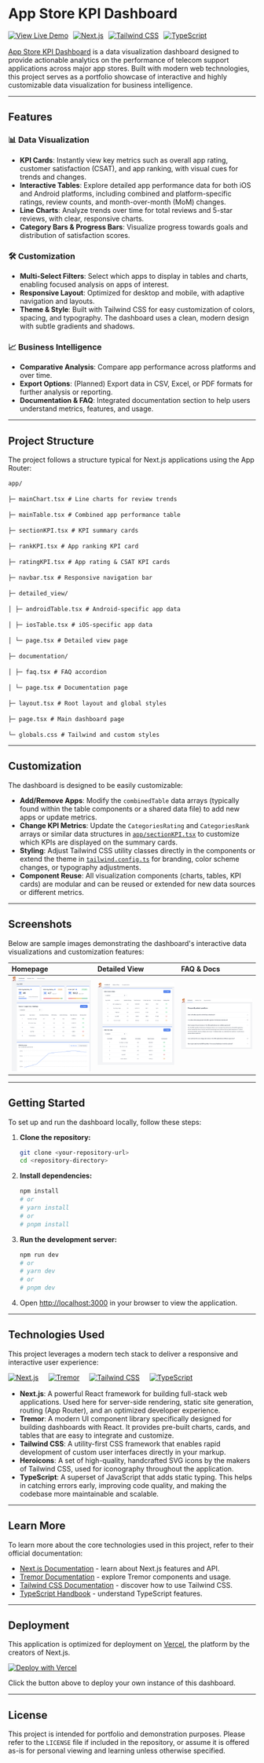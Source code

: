# App Store KPI Dashboard


<div style="display: flex; align-items: center; gap: 10px; flex-wrap: wrap; margin-bottom: 16px;">
    <a href="https://app-kpi-dashboard.vercel.app/" target="_blank" rel="noreferrer">
        <img src="https://img.shields.io/badge/View%20Live-Demo-brightgreen?style=for-the-badge&logo=vercel" alt="View Live Demo"/>
    </a>
    <a href="https://nextjs.org/" target="_blank" rel="noreferrer">
        <img src="https://img.shields.io/badge/Next.js-000000?style=for-the-badge&logo=nextdotjs&logoColor=white" alt="Next.js"/>
    </a>
    <a href="https://tailwindcss.com/" target="_blank" rel="noreferrer">
        <img src="https://img.shields.io/badge/Tailwind_CSS-38B2AC?style=for-the-badge&logo=tailwind-css&logoColor=white" alt="Tailwind CSS"/>
    </a>
    <a href="https://www.typescriptlang.org/" target="_blank" rel="noreferrer">
        <img src="https://img.shields.io/badge/TypeScript-007ACC?style=for-the-badge&logo=typescript&logoColor=white" alt="TypeScript"/>
    </a>
</div>

[App Store KPI Dashboard](https://app-kpi-dashboard.vercel.app/) is a data visualization dashboard designed to provide actionable analytics on the performance of telecom support applications across major app stores. Built with modern web technologies, this project serves as a portfolio showcase of interactive and highly customizable data visualization for business intelligence.

---

## Features

### 📊 Data Visualization

-   **KPI Cards**: Instantly view key metrics such as overall app rating, customer satisfaction (CSAT), and app ranking, with visual cues for trends and changes.
-   **Interactive Tables**: Explore detailed app performance data for both iOS and Android platforms, including combined and platform-specific ratings, review counts, and month-over-month (MoM) changes.
-   **Line Charts**: Analyze trends over time for total reviews and 5-star reviews, with clear, responsive charts.
-   **Category Bars & Progress Bars**: Visualize progress towards goals and distribution of satisfaction scores.

### 🛠️ Customization

-   **Multi-Select Filters**: Select which apps to display in tables and charts, enabling focused analysis on apps of interest.
-   **Responsive Layout**: Optimized for desktop and mobile, with adaptive navigation and layouts.
-   **Theme & Style**: Built with Tailwind CSS for easy customization of colors, spacing, and typography. The dashboard uses a clean, modern design with subtle gradients and shadows.

### 📈 Business Intelligence

-   **Comparative Analysis**: Compare app performance across platforms and over time.
-   **Export Options**: (Planned) Export data in CSV, Excel, or PDF formats for further analysis or reporting.
-   **Documentation & FAQ**: Integrated documentation section to help users understand metrics, features, and usage.

---

## Project Structure

The project follows a structure typical for Next.js applications using the App Router:

```
app/

├─ mainChart.tsx # Line charts for review trends

├─ mainTable.tsx # Combined app performance table

├─ sectionKPI.tsx # KPI summary cards

├─ rankKPI.tsx # App ranking KPI card

├─ ratingKPI.tsx # App rating & CSAT KPI cards

├─ navbar.tsx # Responsive navigation bar

├─ detailed_view/

│ ├─ androidTable.tsx # Android-specific app data

│ ├─ iosTable.tsx # iOS-specific app data

│ └─ page.tsx # Detailed view page

├─ documentation/

│ ├─ faq.tsx # FAQ accordion

│ └─ page.tsx # Documentation page

├─ layout.tsx # Root layout and global styles

├─ page.tsx # Main dashboard page

└─ globals.css # Tailwind and custom styles

```
---

## Customization

The dashboard is designed to be easily customizable:

-   **Add/Remove Apps**: Modify the `combinedTable` data arrays (typically found within the table components or a shared data file) to add new apps or update metrics.
-   **Change KPI Metrics**: Update the `CategoriesRating` and `CategoriesRank` arrays or similar data structures in [`app/sectionKPI.tsx`](app/sectionKPI.tsx) to customize which KPIs are displayed on the summary cards.
-   **Styling**: Adjust Tailwind CSS utility classes directly in the components or extend the theme in [`tailwind.config.ts`](tailwind.config.ts) for branding, color scheme changes, or typography adjustments.
-   **Component Reuse**: All visualization components (charts, tables, KPI cards) are modular and can be reused or extended for new data sources or different metrics.

---

## Screenshots

Below are sample images demonstrating the dashboard's interactive data visualizations and customization features:

| Homepage                                   | Detailed View                                        | FAQ & Docs                               |
| :----------------------------------------- | :--------------------------------------------------- | :--------------------------------------- |
| ![Homepage](screenshots/homepage.png)      | ![Detailed View](screenshots/detailed_view.png)      | ![FAQ & Docs](screenshots/faq.png)       |

---

## Getting Started

To set up and run the dashboard locally, follow these steps:

1.  **Clone the repository:**
    ```bash
    git clone <your-repository-url>
    cd <repository-directory>
    ```

2.  **Install dependencies:**
    ```bash
    npm install
    # or
    # yarn install
    # or
    # pnpm install
    ```

3.  **Run the development server:**
    ```bash
    npm run dev
    # or
    # yarn dev
    # or
    # pnpm dev
    ```

4.  Open [http://localhost:3000](http://localhost:3000) in your browser to view the application.

---

## Technologies Used

This project leverages a modern tech stack to deliver a responsive and interactive user experience:

<div style="display: flex; align-items: center; gap: 20px; margin-bottom: 16px; flex-wrap: wrap;">
  <a href="https://nextjs.org/" target="_blank" rel="noreferrer" title="Next.js">
    <img src="https://raw.githubusercontent.com/gilbarbara/logos/main/logos/nextjs-icon.svg" alt="Next.js" width="40" height="40"/>
  </a>
  <a href="https://www.tremor.so/" target="_blank" rel="noreferrer" title="Tremor">
    <img src="https://www.tremor.so/images/logo.svg" alt="Tremor" width="40" height="40"/>
  </a>
  <a href="https://tailwindcss.com/" target="_blank" rel="noreferrer" title="Tailwind CSS">
    <img src="https://raw.githubusercontent.com/gilbarbara/logos/main/logos/tailwindcss-icon.svg" alt="Tailwind CSS" width="40" height="40"/>
  </a>
  <a href="https://www.typescriptlang.org/" target="_blank" rel="noreferrer" title="TypeScript">
    <img src="https://raw.githubusercontent.com/gilbarbara/logos/main/logos/typescript-icon.svg" alt="TypeScript" width="40" height="40"/>
  </a>
  </div>

-   **Next.js**: A powerful React framework for building full-stack web applications. Used here for server-side rendering, static site generation, routing (App Router), and an optimized developer experience.
-   **Tremor**: A modern UI component library specifically designed for building dashboards with React. It provides pre-built charts, cards, and tables that are easy to integrate and customize.
-   **Tailwind CSS**: A utility-first CSS framework that enables rapid development of custom user interfaces directly in your markup.
-   **Heroicons**: A set of high-quality, handcrafted SVG icons by the makers of Tailwind CSS, used for iconography throughout the application.
-   **TypeScript**: A superset of JavaScript that adds static typing. This helps in catching errors early, improving code quality, and making the codebase more maintainable and scalable.

---

## Learn More

To learn more about the core technologies used in this project, refer to their official documentation:

-   [Next.js Documentation](https://nextjs.org/docs) - learn about Next.js features and API.
-   [Tremor Documentation](https://www.tremor.so/docs) - explore Tremor components and usage.
-   [Tailwind CSS Documentation](https://tailwindcss.com/docs) - discover how to use Tailwind CSS.
-   [TypeScript Handbook](https://www.typescriptlang.org/docs/handbook/) - understand TypeScript features.

---

## Deployment

This application is optimized for deployment on [Vercel](https://vercel.com/), the platform by the creators of Next.js.

[![Deploy with Vercel](https://vercel.com/button)](https://vercel.com/new?utm_medium=default-template&filter=next.js&utm_source=create-next-app&utm_campaign=create-next-app-readme)

Click the button above to deploy your own instance of this dashboard.

---

## License

This project is intended for portfolio and demonstration purposes. Please refer to the `LICENSE` file if included in the repository, or assume it is offered as-is for personal viewing and learning unless otherwise specified.
